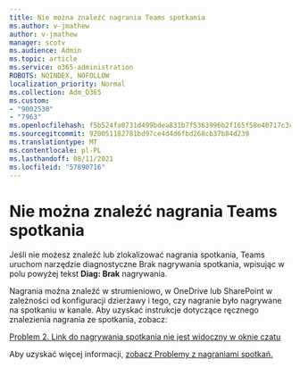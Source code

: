 ```yaml
---
title: Nie można znaleźć nagrania Teams spotkania
ms.author: v-jmathew
author: v-jmathew
manager: scotv
ms.audience: Admin
ms.topic: article
ms.service: o365-administration
ROBOTS: NOINDEX, NOFOLLOW
localization_priority: Normal
ms.collection: Adm_O365
ms.custom:
- "9002530"
- "7963"
ms.openlocfilehash: f5b524fa0731d499bdea831b7f5363996b2f165f58e40717c3ca8a22dc264397
ms.sourcegitcommit: 920051182781bd97ce4d4d6fbd268cb37b84d239
ms.translationtype: MT
ms.contentlocale: pl-PL
ms.lasthandoff: 08/11/2021
ms.locfileid: "57890716"
---
```

# <a name="cant-find-the-teams-meeting-recording"></a>Nie można znaleźć nagrania Teams spotkania

Jeśli nie możesz znaleźć lub zlokalizować nagrania spotkania, Teams uruchom narzędzie diagnostyczne Brak nagrywania spotkania, wpisując w polu powyżej tekst **Diag: Brak** nagrywania. 

Nagrania można znaleźć w strumieniowo, w OneDrive lub SharePoint w zależności od konfiguracji dzierżawy i tego, czy nagranie było nagrywane na spotkaniu w kanale. Aby uzyskać instrukcje dotyczące ręcznego znalezienia nagrania ze spotkania, zobacz: 

[Problem 2. Link do nagrywania spotkania nie jest widoczny w oknie czatu](https://docs.microsoft.com/microsoftteams/troubleshoot/meetings/troubleshoot-meeting-recording-issues#issue-2-the-meeting-recording-link-isnt-visible-in-a-chat-window)

Aby uzyskać więcej informacji, [zobacz Problemy z nagraniami spotkań.](https://docs.microsoft.com/microsoftteams/troubleshoot/meetings/troubleshoot-meeting-recording-issues)
